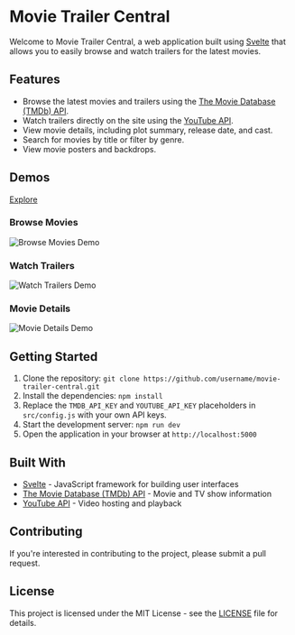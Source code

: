 # Movie Trailer Central

Welcome to Movie Trailer Central, a web application built using [Svelte](https://svelte.dev/) that allows you to easily browse and watch trailers for the latest movies.

## Features

- Browse the latest movies and trailers using the [The Movie Database (TMDb) API](https://www.themoviedb.org/documentation/api).
- Watch trailers directly on the site using the [YouTube API](https://developers.google.com/youtube/v3).
- View movie details, including plot summary, release date, and cast.
- Search for movies by title or filter by genre.
- View movie posters and backdrops.

## Demos
[Explore](https://astonishing-taffy-dc72cd.netlify.app/)
### Browse Movies

![Browse Movies Demo](browse-movies-demo.gif)

### Watch Trailers

![Watch Trailers Demo](watch-trailers-demo.gif)

### Movie Details

![Movie Details Demo](movie-details-demo.gif)

## Getting Started

1. Clone the repository: `git clone https://github.com/username/movie-trailer-central.git`
2. Install the dependencies: `npm install`
3. Replace the `TMDB_API_KEY` and `YOUTUBE_API_KEY` placeholders in `src/config.js` with your own API keys.
4. Start the development server: `npm run dev`
5. Open the application in your browser at `http://localhost:5000`

## Built With

- [Svelte](https://svelte.dev/) - JavaScript framework for building user interfaces
- [The Movie Database (TMDb) API](https://www.themoviedb.org/documentation/api) - Movie and TV show information
- [YouTube API](https://developers.google.com/youtube/v3) - Video hosting and playback

## Contributing

If you're interested in contributing to the project, please submit a pull request.

## License

This project is licensed under the MIT License - see the [LICENSE](LICENSE) file for details.

